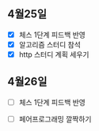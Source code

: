## 4월25일

- [x] 체스 1단계 피드백 반영
- [x] 알고리즘 스터디 참석
- [x] http 스터디 계획 세우기

## 4월26일

- [ ] 체스 1단계 피드백 반영
- [ ] 페어프로그래밍 깔짝하기

